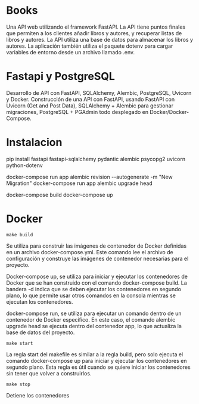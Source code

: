 # Books

Una API web utilizando el framework FastAPI. La API tiene puntos finales que permiten a los clientes añadir libros y autores, y recuperar listas de libros y autores. La API utiliza una base de datos para almacenar los libros y autores. La aplicación también utiliza el paquete dotenv para cargar variables de entorno desde un archivo llamado .env.

# Fastapi y PostgreSQL

Desarrollo de API con FastAPI, SQLAlchemy, Alembic, PostgreSQL, Uvicorn y Docker. Construcción de una API con FastAPI,  usando FastAPI con Uvicorn (Get and Post Data), SQLAlchemy + Alembic para gestionar migraciones, PostgreSQL + PGAdmin todo desplegado en Docker/Docker-Compose.


# Instalacion

pip install fastapi fastapi-sqlalchemy pydantic alembic psycopg2 uvicorn python-dotenv

docker-compose run app alembic revision --autogenerate -m "New Migration" 
docker-compose run app alembic upgrade head

docker-compose build 
docker-compose up

# Docker


`make build`

Se utiliza para construir las imágenes de contenedor de Docker definidas en un archivo docker-compose.yml. Este comando lee el archivo de configuración y construye las imágenes de contenedor necesarias para el proyecto.

Docker-compose up, se utiliza para iniciar y ejecutar los contenedores de Docker que se han construido con el comando docker-compose build. La bandera -d indica que se deben ejecutar los contenedores en segundo plano, lo que permite usar otros comandos en la consola mientras se ejecutan los contenedores.

docker-compose run, se utiliza para ejecutar un comando dentro de un contenedor de Docker específico. En este caso, el comando alembic upgrade head se ejecuta dentro del contenedor app, lo que actualiza la base de datos del proyecto.

` make start `

La regla start del makefile es similar a la regla build, pero solo ejecuta el comando docker-compose up para iniciar y ejecutar los contenedores en segundo plano. Esta regla es útil cuando se quiere iniciar los contenedores sin tener que volver a construirlos.


`make stop`

Detiene los contenedores 